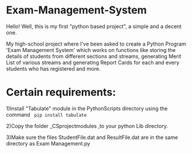 # Exam-Management-System

Hello!
 Well, this is my first "python based project", a simple and a decent one.

My high-school project where I've been asked to create a Python Program 'Exam Management System' which works on functions like storing the details of students from different sections and streams, generating Merit List of various streams and generating Report Cards for each and every students who has registered and more.


# Certain requirements:

1)Install "Tabulate" module in the PythonScripts directory using the command ``` pip install tabulate```

2)Copy the folder _CSprojectmodules ,to your python Lib directory.

3)Make sure the files StudentFile.dat and ResultFile.dat are in the same directory as Exam Management.py

